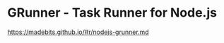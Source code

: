 GRunner - Task Runner for Node.js
=================================

https://madebits.github.io/#r/nodejs-grunner.md
